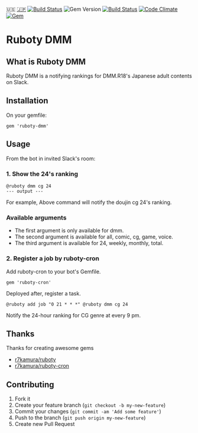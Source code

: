 :us: [:jp:](./doc/ja/README.md) [![Build Status](https://travis-ci.org/sachin21/ruboty-dmm.svg?branch=master)](https://travis-ci.org/sachin21/ruboty-dmm) ![Gem Version](https://badge.fury.io/rb/ruboty-dmm.svg) [![Build Status](https://travis-ci.org/sachin21/ruboty-dmm.svg?branch=master)](https://travis-ci.org/sachin21/ruboty-dmm) [![Code Climate](https://codeclimate.com/github/sachin21/ruboty-dmm/badges/gpa.svg)](https://codeclimate.com/github/sachin21/ruboty-dmm) [![Gem](https://img.shields.io/gem/dt/ruboty-dmm.svg)](https://rubygems.org/gems/ruboty-dmm)

# Ruboty DMM

## What is Ruboty DMM
Ruboty DMM is a notifying rankings for DMM.R18's Japanese adult contents on Slack.

## Installation
On your gemfile:

```
gem 'ruboty-dmm'
```

## Usage
From the bot in invited Slack's room:

### 1. Show the 24's ranking

```
@ruboty dmm cg 24
--- output ---
```

For example, Above command will notify the doujin cg 24's ranking.

### Available arguments
- The first argument is only available for dmm.
- The second argument is available for all, comic, cg, game, voice.
- The third argument is available for 24, weekly, monthly, total.

### 2. Register a job by ruboty-cron
Add ruboty-cron to your bot's Gemfile.

```
gem 'ruboty-cron'
```

Deployed after, register a task.

```
@ruboty add job "0 21 * * *" @ruboty dmm cg 24
```

Notify the 24-hour ranking for CG genre at every 9 pm.


## Thanks
Thanks for creating awesome gems

- [r7kamura/ruboty](https://github.com/r7kamura/ruboty)
- [r7kamura/ruboty-cron](https://github.com/r7kamura/ruboty-cron)

## Contributing

1. Fork it
2. Create your feature branch (`git checkout -b my-new-feature`)
3. Commit your changes (`git commit -am 'Add some feature'`)
4. Push to the branch (`git push origin my-new-feature`)
5. Create new Pull Request
